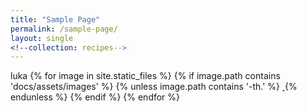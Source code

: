 ```yaml
---
title: "Sample Page"
permalink: /sample-page/
layout: single
<!--collection: recipes-->
---
```


luka
{% for image in site.static_files %}
  {% if image.path contains 'docs/assets/images' %}
    {% unless image.path contains '-th.' %}
      <a href="{{ image.path }}">
        <img src="{{ image.basename | append: '-th' | append: image.extname }}" alt="">
      </a>
    {% endunless %}
  {% endif %}
{% endfor %}
